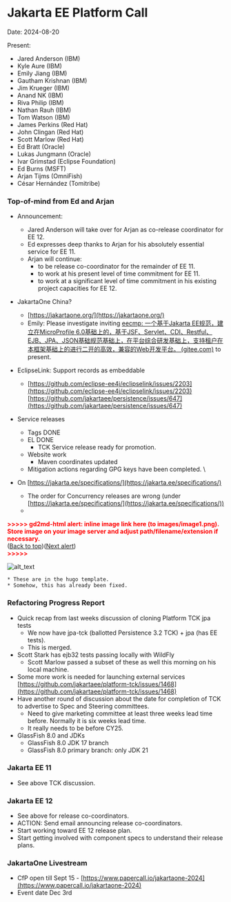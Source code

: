# Jakarta EE Platform Call

Date: 2024-08-20

Present:

* Jared Anderson (IBM)
* Kyle Aure (IBM)
* Emily Jiang (IBM)
* Gautham Krishnan (IBM)
* Jim Krueger (IBM)
* Anand NK (IBM)
* Riva Philip (IBM)
* Nathan Rauh (IBM)
* Tom Watson (IBM)
* James Perkins (Red Hat)
* John Clingan (Red Hat)
* Scott Marlow (Red Hat)
* Ed Bratt (Oracle)
* Lukas Jungmann (Oracle)
* Ivar Grimstad (Eclipse Foundation)
* Ed Burns (MSFT)
* Arjan Tijms (OmniFish)
* César Hernández (Tomitribe)

### Top-of-mind from Ed and Arjan

* Announcement:
    * Jared Anderson will take over for Arjan as co-release coordinator for EE 12.
    * Ed expresses deep thanks to Arjan for his absolutely essential service for EE 11.
    * Arjan will continue:
        * to be release co-coordinator for the remainder of EE 11.
        * to work at his present level of time commitment for EE 11.
        * to work at a significant level of time commitment in his existing project capacities for EE 12.
* JakartaOne China?
    * [https://jakartaone.org/](https://jakartaone.org/)
    * Emily: Please investigate inviting [eecmp: 一个基于Jakarta EE规范，建立在MicroProfile 6.0基础上的，基于JSF、Servlet、CDI、Restful、EJB、JPA、JSON基础规范基础上，在平台综合研发基础上，支持租户在本框架基础上的进行二开的高效，兼容的Web开发平台。 (gitee.com)](https://gitee.com/cmnong/eecmp) to present.
* EclipseLink: Support records as embeddable
    * [https://github.com/eclipse-ee4j/eclipselink/issues/2203](https://github.com/eclipse-ee4j/eclipselink/issues/2203) [https://github.com/jakartaee/persistence/issues/647](https://github.com/jakartaee/persistence/issues/647) 
* Service releases
    * Tags DONE
    * EL DONE
        * TCK Service release ready for promotion.
    * Website work
        * Maven coordinates updated
    * Mitigation actions regarding GPG keys have been completed. \

* On [https://jakarta.ee/specifications/](https://jakarta.ee/specifications/)
    * The order for Concurrency releases are wrong (under [https://jakarta.ee/specifications/](https://jakarta.ee/specifications/))
    * 

<p id="gdcalert1" ><span style="color: red; font-weight: bold">>>>>>  gd2md-html alert: inline image link here (to images/image1.png). Store image on your image server and adjust path/filename/extension if necessary. </span><br>(<a href="#">Back to top</a>)(<a href="#gdcalert2">Next alert</a>)<br><span style="color: red; font-weight: bold">>>>>> </span></p>

![alt_text](images/image1.png "image_tooltip")

    * These are in the hugo template.
    * Somehow, this has already been fixed.

### Refactoring Progress Report

* Quick recap from last weeks discussion of cloning Platform TCK jpa tests
    * We now have jpa-tck (ballotted Persistence 3.2 TCK) + jpa (has EE tests).
    * This is merged.
* Scott Stark has ejb32 tests passing locally with WildFly
    * Scott Marlow passed a subset of these as well this morning on his local machine.
* Some more work is needed for launching external services [https://github.com/jakartaee/platform-tck/issues/1468](https://github.com/jakartaee/platform-tck/issues/1468)
* Have another round of discussion about the date for completion of TCK to advertise to Spec and Steering committees.
    * Need to give marketing committee at least three weeks lead time before. Normally it is six weeks lead time.
    * It really needs to be before CY25.
* GlassFish 8.0 and JDKs
    * GlassFish 8.0 JDK 17 branch
    * GlassFish 8.0 primary branch: only JDK 21

### Jakarta EE 11

* See above TCK discussion.

### Jakarta EE 12

* See above for release co-coordinators.
* ACTION: Send email announcing release co-coordinators.
* Start working toward EE 12 release plan.
* Start getting involved with component specs to understand their release plans.

### JakartaOne Livestream

* CfP open till Sept 15 - [https://www.papercall.io/jakartaone-2024](https://www.papercall.io/jakartaone-2024) 
* Event date Dec 3rd
